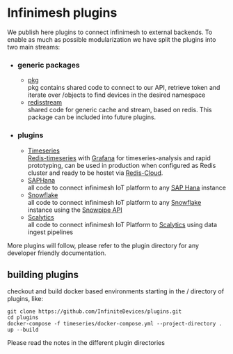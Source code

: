 # Infinimesh plugins
We publish here plugins to connect infinimesh to external backends. To enable as much as possible modularization we have split the plugins into two main streams:  
* ### generic packages
   * [pkg](pkg)  
   pkg contains shared code to connect to our API, retrieve token and iterate over /objects to find devices in the desired namespace  
   * [redisstream](redistream)  
   shared code for generic cache and stream, based on redis. This package can be included into future plugins.
   
* ### plugins  
   * [Timeseries](timeseries)  
   [Redis-timeseries](https://oss.redislabs.com/redistimeseries/) with [Grafana](https://grafana.com/) for timeseries-analysis and rapid prototyping, can be used in production when configured as Redis cluster and ready to be hostet via [Redis-Cloud](https://redislabs.com/redis-enterprise-cloud/overview/). 
   * [SAPHana](SAPHana)  
   all code to connect infinimesh IoT platform to any [SAP Hana](https://www.sap.com/products/hana.html) instance
   * [Snowflake](Snowflake)  
   all code to connect infinimesh IoT platform to any [Snowflake](https://www.snowflake.com/) instance using the [Snowpipe API](https://docs.snowflake.com/en/user-guide/data-load-snowpipe-rest-apis.html)  
   * [Scalytics](Scalytics)  
   all code to connect infinimesh IoT Platform to [Scalytics](https://www.scalytics.io) using data ingest pipelines
  
More plugins will follow, please refer to the plugin directory for any developer friendly documentation.
  
## building plugins
checkout and build docker based environments starting in the / directory of plugins, like:  
```
git clone https://github.com/InfiniteDevices/plugins.git  
cd plugins  
docker-compose -f timeseries/docker-compose.yml --project-directory . up --build
```
Please read the notes in the different plugin directories
